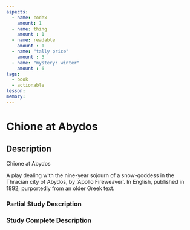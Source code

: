 ```yaml
---
aspects: 
  - name: codex
    amount: 1
  - name: thing
    amount : 1
  - name: readable
    amount : 1
  - name: "tally price"
    amount : 3
  - name: "mystery: winter"
    amount : 6
tags:
  - book
  - actionable
lesson: 
memory: 
---
```


# Chione at Abydos

## Description
Chione at Abydos

A play dealing with the nine-year sojourn of a snow-goddess in the Thracian city of Abydos, by 'Apollo Fireweaver'. In English, published in 1892; purportedly from an older Greek text.
### Partial Study Description

### Study Complete Description
